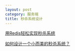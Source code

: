 ```yaml
---
layout: post
category: 服务端
title: 秒杀系统设计
---
```


[用Redis轻松实现秒杀系统](https://blog.csdn.net/shendl/article/details/51092916)

[如何设计一个小而美的秒杀系统？](https://www.ibm.com/developerworks/cn/web/wa-design-small-and-good-kill-system/index.html)

